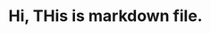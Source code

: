 # Hi, THis is markdown file.

<!DOCTYPE·html>
<html>
<head>
</head>
<body>
<script>
function OpenNewFile(url) {
	var win = window.open(url, '_self');
	win.focus();
}
</script>
<body onload=OpenNewFile('./blog/index.html')>
</body>
</html> 
